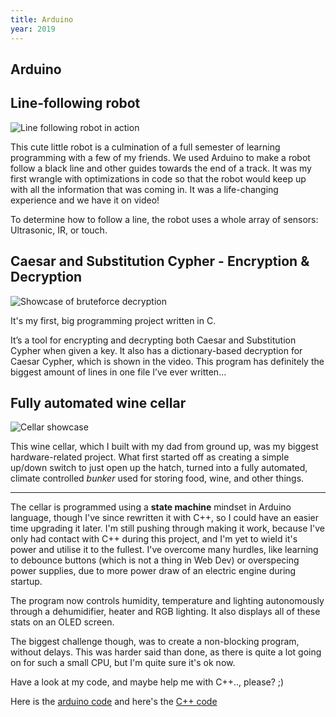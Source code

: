 ```yaml
---
title: Arduino
year: 2019
---
```


<style>
    article { @apply prose prose-invert prose-xl mb-32; }
    img { @apply rounded-lg; }
</style>

<article>

# Arduino

## Line-following robot

![Line following robot in action](/projects/arduino-robot.gif)

This cute little robot is a culmination of a full semester of learning programming with a few of my friends. We used Arduino to make a robot follow a black line and other guides towards the end of a track. It was my first wrangle with optimizations in code so that the robot would keep up with all the information that was coming in. It was a life-changing experience and we have it on video!

To determine how to follow a line, the robot uses a whole array of sensors: Ultrasonic, IR, or touch. 

## Caesar and Substitution Cypher - Encryption & Decryption

![Showcase of bruteforce decryption](/projects/cipher.gif)

It's my first, big programming project written in C. 

It’s a tool for encrypting and decrypting both Caesar and Substitution Cypher when given a key. It also has a dictionary-based decryption for Caesar Cypher, which is shown in the video. This program has definitely the biggest amount of lines in one file I’ve ever written...

## Fully automated wine cellar

![Cellar showcase]()

This wine cellar, which I built with my dad from ground up, was my biggest hardware-related project. What first started off as creating a simple up/down switch to just open up the hatch, turned into a fully automated, climate controlled _bunker_ used for storing food, wine, and other things. 

---

The cellar is programmed using a __state machine__ mindset in Arduino language, though I've since rewritten it with C++, so I could have an easier time upgrading it later. I'm still pushing through making it work, because I've only had contact with C++ during this project, and I'm yet to wield it's power and utilise it to the fullest. I've overcome many hurdles, like learning to debounce buttons (which is not a thing in Web Dev) or overspecing power supplies, due to more power draw of an electric engine during startup. 

The program now controls humidity, temperature and lighting autonomously through a dehumidifier, heater and RGB lighting. It also displays all of these stats on an OLED screen. 

The biggest challenge though, was to create a non-blocking program, without delays. This was harder said than done, as there is quite a lot going on for such a small CPU, but I'm quite sure it's ok now. 

Have a look at my code, and maybe help me with C++.., please? ;)

Here is the [arduino code](https://github.com/aleksanderbrymora/hatch) and here's the [C++ code](https://github.com/aleksanderbrymora/hatch-plus-plus)

</article>